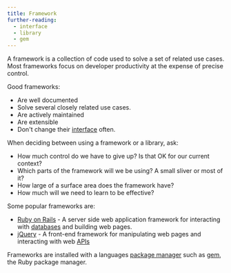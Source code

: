 ```yaml
---
title: Framework
further-reading:
  - interface
  - library
  - gem
---
```

A framework is a collection of code used to solve a set of related use cases.
Most frameworks focus on developer productivity at the expense of precise
control.

Good frameworks:

* Are well documented
* Solve several closely related use cases.
* Are actively maintained
* Are extensible
* Don't change their [interface](/interface) often.

When deciding between using a framework or a library, ask:

* How much control do we have to give up? Is that OK for our current context?
* Which parts of the framework will we be using? A small sliver or most of it?
* How large of a surface area does the framework have?
* How much will we need to learn to be effective?

Some popular frameworks are:

* [Ruby on Rails](http://rubyonrails.org) - A server side web application
  framework for interacting with [databases](/database) and building web pages.
* [jQuery](http://jquery.com) - A front-end framework for manipulating web pages
  and interacting with web [APIs](/api)

Frameworks are installed with a languages [package
manager](/package-manager#language-package-managers) such as [gem](/gem), the
Ruby package manager.
